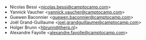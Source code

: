 - Nicolas Bessi \<<nicolas.bessi@camptocamp.com>\>
- Yannick Vaucher \<<yannick.vaucher@camptocamp.com>\>
- Guewen Baconnier \<<guewen.baconnier@camptocamp.com>\>
- Joël Grand-Guillaume \<<joel.grandguillaume@camptocamp.com>\>
- Holger Brunn \<<hbrunn@therp.nl>\>
- Alexandre Fayolle \<<alexandre.fayolle@camptocamp.com>\>
